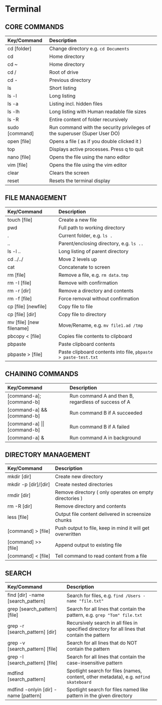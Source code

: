 # Terminal

## CORE COMMANDS

| Key/Command | Description |
| :--- | :--- |
| cd \[folder\] | Change directory e.g. `cd Documents` |
| cd | Home directory |
| cd ~ | Home directory |
| cd / | Root of drive |
| cd - | Previous directory |
| ls | Short listing |
| ls -l | Long listing |
| ls -a | Listing incl. hidden files |
| ls -lh | Long listing with Human readable file sizes |
| ls -R | Entire content of folder recursively |
| sudo \[command\] | Run command with the security privileges of the superuser \(Super User DO\) |
| open \[file\] | Opens a file \( as if you double clicked it \) |
| top | Displays active processes. Press q to quit |
| nano \[file\] | Opens the file using the nano editor |
| vim \[file\] | Opens the file using the vim editor |
| clear | Clears the screen |
| reset | Resets the terminal display |

## FILE MANAGEMENT

| Key/Command | Description |
| :--- | :--- |
| touch \[file\] | Create a new file |
| pwd | Full path to working directory |
| . | Current folder, e.g. `ls .` |
| .. | Parent/enclosing directory, e.g. `ls ..` |
| ls -l .. | Long listing of parent directory |
| cd ../../ | Move 2 levels up |
| cat | Concatenate to screen |
| rm \[file\] | Remove a file, e.g. `rm data.tmp` |
| rm -I \[file\] | Remove with confirmation |
| rm -r \[dir\] | Remove a directory and contents |
| rm -f \[file\] | Force removal without confirmation |
| cp \[file\] \[newfile\] | Copy file to file |
| cp \[file\] \[dir\] | Copy file to directory |
| mv \[file\] \[new filename\] | Move/Rename, e.g. `mv file1.ad /tmp` |
| pbcopy &lt; \[file\] | Copies file contents to clipboard |
| pbpaste | Paste clipboard contents |
| pbpaste &gt; \[file\] | Paste clipboard contents into file, `pbpaste > paste-test.txt` |

## CHAINING COMMANDS

| Key/Command | Description |
| :--- | :--- |
| \[command-a\]; \[command-b\] | Run command A and then B, regardless of success of A |
| \[command-a\] && \[command-b\] | Run command B if A succeeded |
| \[command-a\] \|\| \[command-b\] | Run command B if A failed |
| \[command-a\] & | Run command A in background |

## DIRECTORY MANAGEMENT

| Key/Command | Description |
| :--- | :--- |
| mkdir \[dir\] | Create new directory |
| mkdir -p \[dir\]/\[dir\] | Create nested directories |
| rmdir \[dir\] | Remove directory \( only operates on empty directories \) |
| rm -R \[dir\] | Remove directory and contents |
| less \[file\] | Output file content delivered in screensize chunks |
| \[command\] &gt; \[file\] | Push output to file, keep in mind it will get overwritten |
| \[command\] &gt;&gt; \[file\] | Append output to existing file |
| \[command\] &lt; \[file\] | Tell command to read content from a file |

## SEARCH

| Key/Command | Description |
| :--- | :--- |
| find \[dir\] -name \[search\_pattern\] | Search for files, e.g. `find /Users -name "file.txt"` |
| grep \[search\_pattern\] \[file\] | Search for all lines that contain the pattern, e.g. `grep "Tom" file.txt` |
| grep -r \[search\_pattern\] \[dir\] | Recursively search in all files in specified directory for all lines that contain the pattern |
| grep -v \[search\_pattern\] \[file\] | Search for all lines that do NOT contain the pattern |
| grep -I \[search\_pattern\] \[file\] | Search for all lines that contain the case-insensitive pattern |
| mdfind \[search\_pattern\] | Spotlight search for files \(names, content, other metadata\), e.g. `mdfind skateboard` |
| mdfind -onlyin \[dir\] -name \[pattern\] | Spotlight search for files named like pattern in the given directory |

